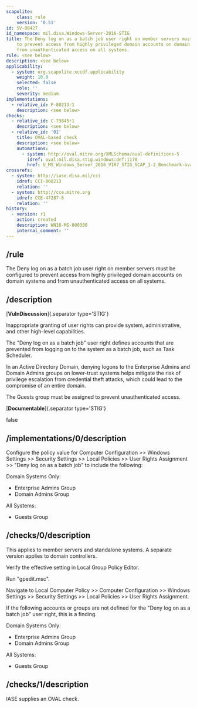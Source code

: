 ```yaml
---
scapolite:
    class: rule
    version: '0.51'
id: SV-88427
id_namespace: mil.disa.Windows-Server-2016-STIG
title: The Deny log on as a batch job user right on member servers must be configured
    to prevent access from highly privileged domain accounts on domain systems and
    from unauthenticated access on all systems.
rule: <see below>
description: <see below>
applicability:
  - system: org.scapolite.xccdf.applicability
    weight: 10.0
    selected: false
    role: ''
    severity: medium
implementations:
  - relative_id: F-80213r1
    description: <see below>
checks:
  - relative_id: C-73845r1
    description: <see below>
  - relative_id: '01'
    title: OVAL-based check
    description: <see below>
    automations:
      - system: http://oval.mitre.org/XMLSchema/oval-definitions-5
        idref: oval:mil.disa.stig.windows:def:1178
        href: U_MS_Windows_Server_2016_V1R7_STIG_SCAP_1-2_Benchmark-oval.xml
crossrefs:
  - system: http://iase.disa.mil/cci
    idref: CCI-000213
    relation: ''
  - system: http://cce.mitre.org
    idref: CCE-47287-8
    relation: ''
history:
  - version: r1
    action: created
    description: WN16-MS-000380
    internal_comment: ''
---
```



## /rule

The Deny log on as a batch job user right on member servers must be configured to prevent access from highly privileged domain accounts on domain systems and from unauthenticated access on all systems.

## /description

[**VulnDiscussion**]{.separator type='STIG'}

Inappropriate granting of user rights can provide system, administrative, and other high-level capabilities.

The "Deny log on as a batch job" user right defines accounts that are prevented from logging on to the system as a batch job, such as Task Scheduler.

In an Active Directory Domain, denying logons to the Enterprise Admins and Domain Admins groups on lower-trust systems helps mitigate the risk of privilege escalation from credential theft attacks, which could lead to the compromise of an entire domain.

The Guests group must be assigned to prevent unauthenticated access.

[**Documentable**]{.separator type='STIG'}

false

## /implementations/0/description

Configure the policy value for Computer Configuration >> Windows Settings >> Security Settings >> Local Policies >> User Rights Assignment >> "Deny log on as a batch job" to include the following:

Domain Systems Only:
- Enterprise Admins Group
- Domain Admins Group

All Systems:
- Guests Group

## /checks/0/description

This applies to member servers and standalone systems. A separate version applies to domain controllers.

Verify the effective setting in Local Group Policy Editor.

Run "gpedit.msc".

Navigate to Local Computer Policy >> Computer Configuration >> Windows Settings >> Security Settings >> Local Policies >> User Rights Assignment.

If the following accounts or groups are not defined for the "Deny log on as a batch job" user right, this is a finding.

Domain Systems Only:
- Enterprise Admins Group
- Domain Admins Group

All Systems:
- Guests Group

## /checks/1/description

IASE supplies an OVAL check.
